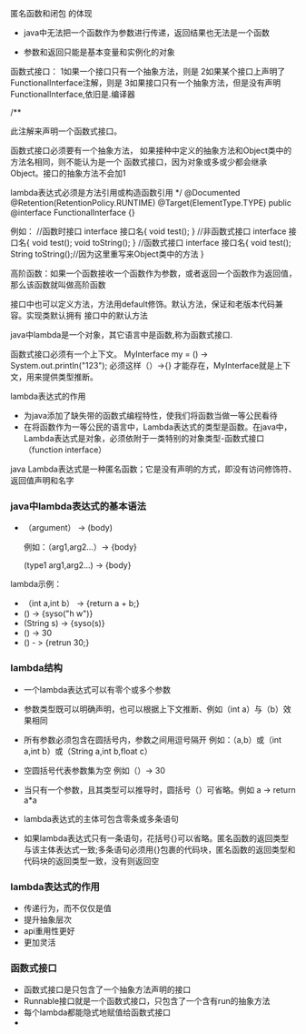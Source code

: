 匿名函数和闭包 的体现

- java中无法把一个函数作为参数进行传递，返回结果也无法是一个函数


- 参数和返回只能是基本变量和实例化的对象

函数式接口：
1如果一个接口只有一个抽象方法，则是
2如果某个接口上声明了FunctionalInterface注解，则是
3如果接口只有一个抽象方法，但是没有声明FunctionalInterface,依旧是.编译器


/**

此注解来声明一个函数式接口。

 函数式接口必须要有一个抽象方法，
 如果接种中定义的抽象方法和Object类中的方法名相同，则不能认为是一个
 函数式接口，因为对象或多或少都会继承Object。接口的抽象方法不会加1

 lambda表达式必须是方法引用或构造函数引用
 */
@Documented
@Retention(RetentionPolicy.RUNTIME)
@Target(ElementType.TYPE)
public @interface FunctionalInterface {}

例如：
//函数时接口
interface 接口名{
    void test();
}
//非函数式接口
interface 接口名{
    void test();
    void toString();
}
//函数式接口
interface 接口名{
    void test();
    String toString();//因为这里重写来Object类中的方法
}  

高阶函数：如果一个函数接收一个函数作为参数，或者返回一个函数作为返回值，那么该函数就叫做高阶函数

接口中也可以定义方法，方法用default修饰。默认方法，保证和老版本代码兼容。实现类默认拥有
接口中的默认方法

java中lambda是一个对象，其它语言中是函数,称为函数式接口.

函数式接口必须有一个上下文。
MyInterface my = () -> System.out.println("123"); 必须这样（）->{} 才能存在，MyInterface就是上下文，用来提供类型推断。







lambda表达式的作用

- 为java添加了缺失带的函数式编程特性，使我们将函数当做一等公民看待
- 在将函数作为一等公民的语言中，Lambda表达式的类型是函数。在java中，Lambda表达式是对象，必须依附于一类特别的对象类型-函数式接口（function interface）



java Lambda表达式是一种匿名函数；它是没有声明的方式，即没有访问修饰符、返回值声明和名字



### java中lambda表达式的基本语法

- （argument） -> (body)

  例如：（arg1,arg2...）-> {body}

  (type1 arg1,arg2...) -> {body}

lambda示例：

- （int a,int b） -> {return a + b;}
- () -> {syso("h w")}
- (String s) -> {syso(s)}
- () -> 30
- () - > {retrun 30;}

### lambda结构

- 一个lambda表达式可以有零个或多个参数

- 参数类型既可以明确声明，也可以根据上下文推断、例如（int a）与（b）效果相同

- 所有参数必须包含在圆括号内，参数之间用逗号隔开 例如：（a,b）或（int a,int b）或（String a,int b,float c）

- 空圆括号代表参数集为空 例如（）-> 30

- 当只有一个参数，且其类型可以推导时，圆括号（）可省略。例如 a -> return a*a

- lambda表达式的主体可包含零条或多条语句

- 如果lambda表达式只有一条语句，花括号{}可以省略。匿名函数的返回类型与该主体表达式一致;多条语句必须用{}包裹的代码块，匿名函数的返回类型和代码块的返回类型一致，没有则返回空


### lambda表达式的作用

- 传递行为，而不仅仅是值
- 提升抽象层次
- api重用性更好
- 更加灵活

### 函数式接口

- 函数式接口是只包含了一个抽象方法声明的接口
- Runnable接口就是一个函数式接口，只包含了一个含有run的抽象方法
- 每个lambda都能隐式地赋值给函数式接口
- 